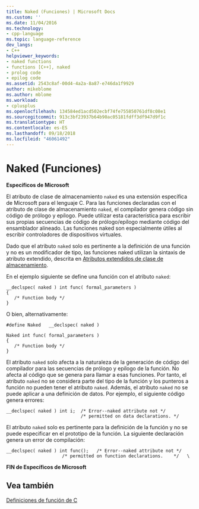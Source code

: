 ```yaml
---
title: Naked (Funciones) | Microsoft Docs
ms.custom: ''
ms.date: 11/04/2016
ms.technology:
- cpp-language
ms.topic: language-reference
dev_langs:
- C++
helpviewer_keywords:
- naked functions
- functions [C++], naked
- prolog code
- epilog code
ms.assetid: 2543c8af-00d4-4a2a-8a87-e746da1f9929
author: mikeblome
ms.author: mblome
ms.workload:
- cplusplus
ms.openlocfilehash: 134584ed1acd502ecbf74fe755850761df8c08e1
ms.sourcegitcommit: 913c3bf23937b64b90ac05181fdff3df947d9f1c
ms.translationtype: HT
ms.contentlocale: es-ES
ms.lasthandoff: 09/18/2018
ms.locfileid: "46061492"
---
```

# <a name="naked-functions"></a>Naked (Funciones)

**Específicos de Microsoft**

El atributo de clase de almacenamiento `naked` es una extensión específica de Microsoft para el lenguaje C. Para las funciones declaradas con el atributo de clase de almacenamiento `naked`, el compilador genera código sin código de prólogo y epílogo. Puede utilizar esta característica para escribir sus propias secuencias de código de prólogo/epílogo mediante código del ensamblador alineado. Las funciones naked son especialmente útiles al escribir controladores de dispositivos virtuales.

Dado que el atributo `naked` solo es pertinente a la definición de una función y no es un modificador de tipo, las funciones naked utilizan la sintaxis de atributo extendido, descrita en [Atributos extendidos de clase de almacenamiento](../c-language/c-extended-storage-class-attributes.md).

En el ejemplo siguiente se define una función con el atributo `naked`:

```
__declspec( naked ) int func( formal_parameters )
{
   /* Function body */
}
```

O bien, alternativamente:

```
#define Naked   __declspec( naked )

Naked int func( formal_parameters )
{
   /* Function body */
}
```

El atributo `naked` solo afecta a la naturaleza de la generación de código del compilador para las secuencias de prólogo y epílogo de la función. No afecta al código que se genera para llamar a esas funciones. Por tanto, el atributo `naked` no se considera parte del tipo de la función y los punteros a función no pueden tener el atributo `naked`. Además, el atributo `naked` no se puede aplicar a una definición de datos. Por ejemplo, el siguiente código genera errores:

```
__declspec( naked ) int i;  /* Error--naked attribute not */
                            /* permitted on data declarations. */
```

El atributo `naked` solo es pertinente para la definición de la función y no se puede especificar en el prototipo de la función. La siguiente declaración genera un error de compilación:

```
__declspec( naked ) int func();   /* Error--naked attribute not */
                     /* permitted on function declarations.    */   \
```

**FIN de Específicos de Microsoft**

## <a name="see-also"></a>Vea también

[Definiciones de función de C](../c-language/c-function-definitions.md)